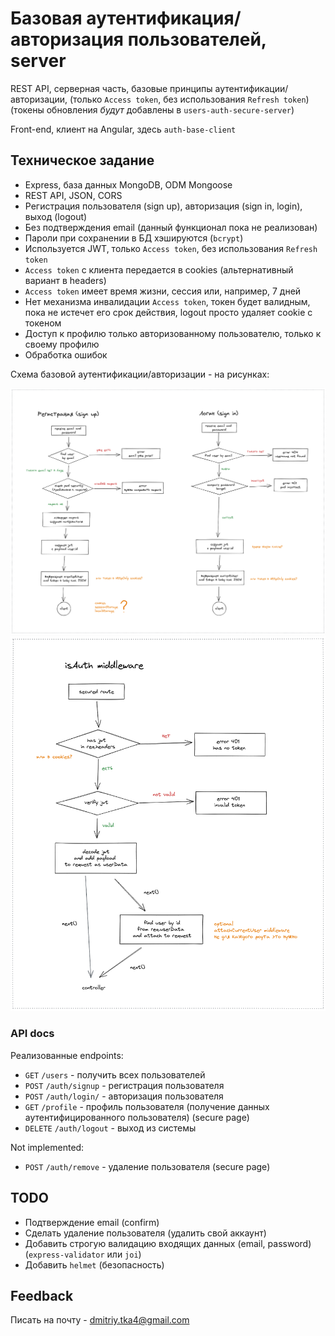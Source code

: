 # Базовая аутентификация/авторизация пользователей, server

REST API, серверная часть, базовые принципы аутентификации/авторизации, (только `Access token`, без использования `Refresh token`) (токены обновления *будут* добавлены в `users-auth-secure-server`)

Front-end, клиент на Angular, здесь `auth-base-client`

## Техническое задание

* Express, база данных MongoDB, ODM Mongoose
* REST API, JSON, CORS
* Регистрация пользователя (sign up), авторизация (sign in, login), выход (logout)
* Без подтверждения email (данный функционал пока не реализован)
* Пароли при сохранении в БД хэшируются (`bcrypt`)
* Используется JWT, только `Access token`, без использования `Refresh token`
* `Access token` с клиента передается в cookies (альтернативный вариант в headers)
* `Access token` имеет время жизни, сессия или, например, 7 дней
* Нет механизма инвалидации `Access token`, токен будет валидным, пока не истечет его срок действия, logout просто удаляет cookie с токеном
* Доступ к профилю только авторизованному пользователю, только к своему профилю
* Обработка ошибок

Схема базовой аутентификации/авторизации - на рисунках:

![](docs/scheme-base-1.png)
![](docs/scheme-base-2.png)

### API docs

Реализованные endpoints:

* `GET` `/users` - получить всех пользователей
* `POST` `/auth/signup` - регистрация пользователя
* `POST` `/auth/login/` - авторизация пользователя
* `GET` `/profile` - профиль пользователя (получение данных аутентифицированного пользователя) (secure page)
* `DELETE` `/auth/logout` - выход из системы

Not implemented:

* `POST` `/auth/remove` - удаление пользователя (secure page)

## TODO

* Подтверждение email (confirm)
* Сделать удаление пользователя (удалить свой аккаунт)
* Добавить строгую валидацию входящих данных (email, password) (`express-validator` или `joi`)
* Добавить `helmet` (безопасность)

## Feedback

Писать на почту - dmitriy.tka4@gmail.com
